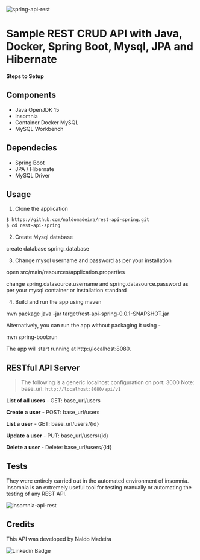 ![spring-api-rest](https://user-images.githubusercontent.com/1483851/111201386-77bc7380-85a1-11eb-8bc1-e97de07a52d2.png)


# Sample REST CRUD API with Java, Docker, Spring Boot, Mysql, JPA and Hibernate

**Steps to Setup**

## Components
- Java OpenJDK 15
- Insomnia
- Container Docker MySQL
- MySQL Workbench

## Dependecies
- Spring Boot
- JPA / Hibernate
- MySQL Driver

## Usage

1. Clone the application
```sh
$ https://github.com/naldomadeira/rest-api-spring.git
$ cd rest-api-spring
```
2. Create Mysql database

create database spring_database

3. Change mysql username and password as per your installation

open src/main/resources/application.properties

change spring.datasource.username and spring.datasource.password as per your mysql container or installation standard

4. Build and run the app using maven

mvn package
java -jar target/rest-api-spring-0.0.1-SNAPSHOT.jar

Alternatively, you can run the app without packaging it using -

mvn spring-boot:run

The app will start running at http://localhost:8080.

## RESTful API Server
> The following is a generic localhost configuration on port: 3000
> Note: base_url: `http://localhost:8080/api/v1`

**List of all users** - GET: base_url/users

**Create a user** - POST: base_url/users

**List a user** - GET: base_url/users/{id}

**Update a user** - PUT: base_url/users/{id}

**Delete a user** - Delete: base_url/users/{id}

## Tests
They were entirely carried out in the automated environment of insomnia. Insomnia is an extremely useful tool for testing manually or automating the testing of any REST API.

![insomnia-api-rest](https://user-images.githubusercontent.com/1483851/111201462-90c52480-85a1-11eb-82d7-42cedb758aac.PNG)
## Credits
This API was developed by Naldo Madeira

![Linkedin Badge](https://img.shields.io/badge/-LinkedIn-blue?style=flat-square&logo=Linkedin&logoColor=white&link=https://www.linkedin.com/in/francinaldomadeira/)